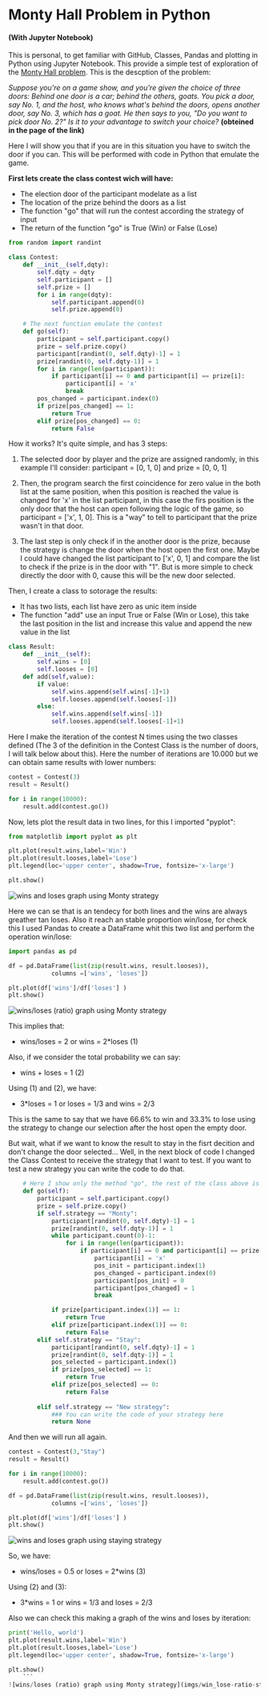 # Monty Hall  Problem in Python 
#### (With Jupyter Notebook)

This is personal, to get familiar with GitHub, Classes, Pandas and plotting in Python using Jupyter Notebook. This provide a simple test of exploration of the [Monty Hall problem](https://en.wikipedia.org/wiki/Monty_Hall_problem). This is the descption of the problem:

*Suppose you're on a game show, and you're given the choice of three doors: Behind one door is a car; behind the others, goats. You pick a door, say No. 1, and the host, who knows what's behind the doors, opens another door, say No. 3, which has a goat. He then says to you, "Do you want to pick door No. 2?" Is it to your advantage to switch your choice?*
**(obteined in the page of the link)**

Here I will show you that if you are in this situation you have to switch the door if you can. This will be performed with code in Python that emulate the game. 

**First lets create the class contest wich will have:**
- The election door of the participant modelate as a list
- The location of the prize behind the doors as a list
- The function "go" that will run the contest according the strategy of input
- The return of the function "go" is True (Win) or False (Lose)


```python
from random import randint

class Contest:
    def __init__(self,dqty):
        self.dqty = dqty 
        self.participant = []
        self.prize = []
        for i in range(dqty):
            self.participant.append(0)
            self.prize.append(0)

    # The next function emulate the contest
    def go(self):
        participant = self.participant.copy()
        prize = self.prize.copy()
        participant[randint(0, self.dqty)-1] = 1 
        prize[randint(0, self.dqty-1)] = 1
        for i in range(len(participant)):
            if participant[i] == 0 and participant[i] == prize[i]:
                participant[i] = 'x'
                break
        pos_changed = participant.index(0)
        if prize[pos_changed] == 1:
            return True
        elif prize[pos_changed] == 0:
            return False
```

How it works? It's quite simple, and has 3 steps:

1. The selected door by player and the prize are assigned randomly, in this example I'll consider: participant = [0, 1, 0] and prize = [0, 0, 1]

1. Then, the program search the first coincidence for zero value in the both list at the same position, when this position is reached the value is changed for 'x' in the list participant, in this case the firs position is the only door that the host can open following the logic of the game, so participant = ['x', 1, 0]. This is a "way" to tell to participant that the prize wasn't in that door.

1. The last step is only check if in the another door is the prize, because the strategy is change the door when the host open the first one. Maybe I could have changed the list participant to ['x', 0, 1] and compare the list to check if the prize is in the door with "1". But is more simple to check directly the door with 0, cause this will be the new door selected.

Then, I create a class to sotorage the results:

- It has two lists, each list have zero as unic item inside
- The function "add" use an input True or False (Win or Lose), this take the last position in the list and increase this value and append the new value in the list

```python
class Result:
    def __init__(self):
        self.wins = [0]
        self.looses = [0]
    def add(self,value):
        if value:
            self.wins.append(self.wins[-1]+1)
            self.looses.append(self.looses[-1])
        else:
            self.wins.append(self.wins[-1])
            self.looses.append(self.looses[-1]+1)
```

Here I make the iteration of the contest N times using the two classes defined (The 3 of the definition in the Contest Class is the number of doors, I will talk below about this). Here the number of iterations are 10.000 but we can obtain same results with lower numbers:

```python
contest = Contest(3)
result = Result()

for i in range(10000):
    result.add(contest.go())
```
Now, lets plot the result data in two lines, for this I imported "pyplot":

```python
from matplotlib import pyplot as plt

plt.plot(result.wins,label='Win')
plt.plot(result.looses,label='Lose')
plt.legend(loc='upper center', shadow=True, fontsize='x-large')

plt.show() 
```

![wins and loses graph using Monty strategy](imgs/win_lose-monthy.png)

Here we can se that is an tendecy for both lines and the wins are always greather tan loses. Also it reach an stable proportion win/lose, for check this I used Pandas to create a DataFrame whit this two list and perform the operation win/lose:

```python
import pandas as pd

df = pd.DataFrame(list(zip(result.wins, result.looses)),
            columns =['wins', 'loses'])

plt.plot(df['wins']/df['loses'] )
plt.show()
```
![wins/loses (ratio) graph using Monty strategy](imgs/win_lose-ratio-monthy.png)

This implies that:
    
*   wins/loses = 2      or      wins = 2*loses          (1)
    
Also, if we consider the total probability we can say:

*   wins + loses = 1                                    (2)

Using (1) and (2), we have:

*   3*loses = 1         or      loses = 1/3     and     wins = 2/3

This is the same to say that we have 66.6% to win and 33.3% to lose using the strategy to change our selection after the host open the empty door.

But wait, what if we want to know the result to stay in the fisrt decition and don't change the door selected... Well, in the next block of code I changed the Class Contest to receive the strategy that I want to test. If you want to test a new strategy you can write the code to do that.

```python
    # Here I show only the method "go", the rest of the class above is the same 
    def go(self):
        participant = self.participant.copy()
        prize = self.prize.copy()
        if self.strategy == "Monty":
            participant[randint(0, self.dqty)-1] = 1 
            prize[randint(0, self.dqty-1)] = 1
            while participant.count(0)-1:
                for i in range(len(participant)):
                    if participant[i] == 0 and participant[i] == prize[i]:
                        participant[i] = 'x'
                        pos_init = participant.index(1)
                        pos_changed = participant.index(0)
                        participant[pos_init] = 0
                        participant[pos_changed] = 1
                        break

            if prize[participant.index(1)] == 1:
                return True
            elif prize[participant.index(1)] == 0:
                return False
        elif self.strategy == "Stay":
            participant[randint(0, self.dqty)-1] = 1 
            prize[randint(0, self.dqty-1)] = 1
            pos_selected = participant.index(1)
            if prize[pos_selected] == 1:
                return True
            elif prize[pos_selected] == 0:
                return False
        
        elif self.strategy == "New strategy":
            ### You can write the code of your strategy here
            return None
```

And then we will run all again.

```python
contest = Contest(3,"Stay")
result = Result()

for i in range(10000):
    result.add(contest.go())

df = pd.DataFrame(list(zip(result.wins, result.looses)),
            columns =['wins', 'loses'])

plt.plot(df['wins']/df['loses'] )
plt.show()
```

![wins and loses graph using staying strategy](imgs/win_lose-stay.png)

So, we have:

*   wins/loses = 0.5      or      loses = 2*wins          (3)

Using (2) and (3):

*   3*wins = 1         or      wins = 1/3     and     loses = 2/3

Also we can check this making a graph of the wins and loses by iteration:

```python
print('Hello, world')
plt.plot(result.wins,label='Win')
plt.plot(result.looses,label='Lose')
plt.legend(loc='upper center', shadow=True, fontsize='x-large')

plt.show()
    ```
![wins/loses (ratio) graph using Monty strategy](imgs/win_lose-ratio-stay.png)

